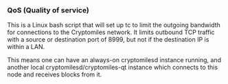### QoS (Quality of service) ###

This is a Linux bash script that will set up tc to limit the outgoing bandwidth for connections to the Cryptomiles network. It limits outbound TCP traffic with a source or destination port of 8999, but not if the destination IP is within a LAN.

This means one can have an always-on cryptomilesd instance running, and another local cryptomilesd/cryptomiles-qt instance which connects to this node and receives blocks from it.
